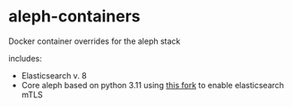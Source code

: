 # aleph-containers

Docker container overrides for the aleph stack

includes:

- Elasticsearch v. 8
- Core aleph based on python 3.11 using [this fork](https://github.com/investigativedata/aleph/tree/config/elasticsearch) to enable elasticsearch mTLS
